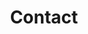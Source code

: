 ---
layout: page
title: Contact
description: 'Get in touch with Joel Parr, UX/UI Designer and Front-end Developer in Austin, TX.'
group: navigation
permalink: /#contact
---